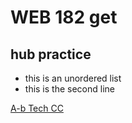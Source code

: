 # WEB 182 get 
## hub practice

* this is an unordered list
* this is the second line

[A-b Tech CC](https://abtech.edu/)
